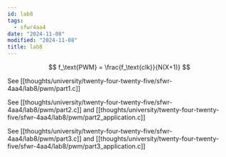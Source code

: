 ```yaml
---
id: lab8
tags:
  - sfwr4aa4
date: "2024-11-08"
modified: "2024-11-08"
title: lab8
---
```


$$
f_\text{PWM} = \frac{f_\text{clk}}{N(X+1)}
$$

See [[thoughts/university/twenty-four-twenty-five/sfwr-4aa4/lab8/pwm/part1.c]]

See [[thoughts/university/twenty-four-twenty-five/sfwr-4aa4/lab8/pwm/part2.c]] and [[thoughts/university/twenty-four-twenty-five/sfwr-4aa4/lab8/pwm/part2_application.c]]

See [[thoughts/university/twenty-four-twenty-five/sfwr-4aa4/lab8/pwm/part3.c]] and [[thoughts/university/twenty-four-twenty-five/sfwr-4aa4/lab8/pwm/part3_application.c]]
